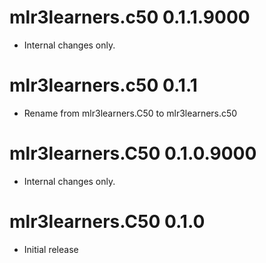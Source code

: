 # mlr3learners.c50 0.1.1.9000

- Internal changes only.


# mlr3learners.c50 0.1.1

- Rename from mlr3learners.C50 to mlr3learners.c50


# mlr3learners.C50 0.1.0.9000

- Internal changes only.


# mlr3learners.C50 0.1.0

- Initial release


